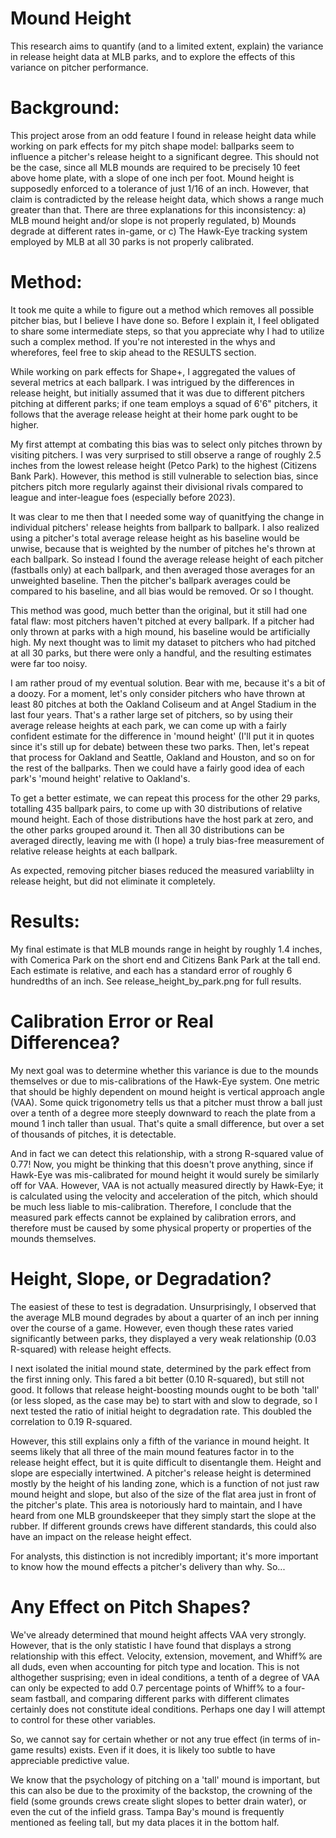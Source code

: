 # Mound Height
This research aims to quantify (and to a limited extent, explain) the variance in release height data at MLB parks, and to explore the effects of this variance on pitcher performance.

# Background:
This project arose from an odd feature I found in release height data while working on park effects for my pitch shape model: ballparks seem to influence a pitcher's release height to a significant degree. This should not be the case, since all MLB mounds are required to be precisely 10 feet above home plate, with a slope of one inch per foot. Mound height is supposedly enforced to a tolerance of just 1/16 of an inch. However, that claim is contradicted by the release height data, which shows a range much greater than that. There are three explanations for this inconsistency:
a) MLB mound height and/or slope is not properly regulated,
b) Mounds degrade at different rates in-game, or
c) The Hawk-Eye tracking system employed by MLB at all 30 parks is not properly calibrated.

# Method:
It took me quite a while to figure out a method which removes all possible pitcher bias, but I believe I have done so. Before I explain it, I feel obligated to share some intermediate steps, so that you appreciate why I had to utilize such a complex method. If you're not interested in the whys and wherefores, feel free to skip ahead to the RESULTS section.

While working on park effects for Shape+, I aggregated the values of several metrics at each ballpark. I was intrigued by the differences in release height, but initially assumed that it was due to different pitchers pitching at different parks; if one team employs a squad of 6'6" pitchers, it follows that the average release height at their home park ought to be higher. 

My first attempt at combating this bias was to select only pitches thrown by visiting pitchers. I was very surprised to still observe a range of roughly 2.5 inches from the lowest release height (Petco Park) to the highest (Citizens Bank Park). However, this method is still vulnerable to selection bias, since pitchers pitch more regularly against their divisional rivals compared to league and inter-league foes (especially before 2023).

It was clear to me then that I needed some way of quanitfying the change in individual pitchers' release heights from ballpark to ballpark. I also realized using a pitcher's total average release height as his baseline would be unwise, because that is weighted by the number of pitches he's thrown at each ballpark. So instead I found the average release height of each pitcher (fastballs only) at each ballpark, and then averaged those averages for an unweighted baseline. Then the pitcher's ballpark averages could be compared to his baseline, and all bias would be removed. Or so I thought.

This method was good, much better than the original, but it still had one fatal flaw: most pitchers haven't pitched at every ballpark. If a pitcher had only thrown at parks with a high mound, his baseline would be artificially high. My next thought was to limit my dataset to pitchers who had pitched at all 30 parks, but there were only a handful, and the resulting estimates were far too noisy.

I am rather proud of my eventual solution. Bear with me, because it's a bit of a doozy. For a moment, let's only consider pitchers who have thrown at least 80 pitches at both the Oakland Coliseum and at Angel Stadium in the last four years. That's a rather large set of pitchers, so by using their average release heights at each park, we can come up with a fairly confident estimate for the difference in 'mound height' (I'll put it in quotes since it's still up for debate) between these two parks. Then, let's repeat that process for Oakland and Seattle, Oakland and Houston, and so on for the rest of the ballparks. Then we could have a fairly good idea of each park's 'mound height' relative to Oakland's. 

To get a better estimate, we can repeat this process for the other 29 parks, totalling 435 ballpark pairs, to come up with 30 distributions of relative mound height. Each of those distributions have the host park at zero, and the other parks grouped around it. Then all 30 distributions can be averaged directly, leaving me with (I hope) a truly bias-free measurement of relative release heights at each ballpark.

As expected, removing pitcher biases reduced the measured variablilty in release height, but did not eliminate it completely.

# Results:
My final estimate is that MLB mounds range in height by roughly 1.4 inches, with Comerica Park on the short end and Citizens Bank Park at the tall end. Each estimate is relative, and each has a standard error of roughly 6 hundredths of an inch. See release_height_by_park.png for full results.

# Calibration Error or Real Differencea?
My next goal was to determine whether this variance is due to the mounds themselves or due to mis-calibrations of the Hawk-Eye system. One metric that should be highly dependent on mound height is vertical approach angle (VAA). Some quick trigonometry tells us that a pitcher must throw a ball just over a tenth of a degree more steeply downward to reach the plate from a mound 1 inch taller than usual. That's quite a small difference, but over a set of thousands of pitches, it is detectable.

And in fact we can detect this relationship, with a strong R-squared value of 0.77! Now, you might be thinking that this doesn't prove anything, since if Hawk-Eye was mis-calibrated for mound height it would surely be similarly off for VAA. However, VAA is not actually measured directly by Hawk-Eye; it is calculated using the velocity and acceleration of the pitch, which should be much less liable to mis-calibration. Therefore, I conclude that the measured park effects cannot be explained by calibration errors, and therefore must be caused by some physical property or properties of the mounds themselves.

# Height, Slope, or Degradation?
The easiest of these to test is degradation. Unsurprisingly, I observed that the average MLB mound degrades by about a quarter of an inch per inning over the course of a game. However, even though these rates varied significantly between parks, they displayed a very weak relationship (0.03 R-squared) with release height effects. 

I next isolated the initial mound state, determined by the park effect from the first inning only. This fared a bit better (0.10 R-squared), but still not good. It follows that release height-boosting mounds ought to be both 'tall' (or less sloped, as the case may be) to start with and slow to degrade, so I next tested the ratio of initial height to degradation rate. This doubled the correlation to 0.19 R-squared.

However, this still explains only a fifth of the variance in mound height. It seems likely that all three of the main mound features factor in to the release height effect, but it is quite difficult to disentangle them. Height and slope are especially intertwined. A pitcher's release height is determined mostly by the height of his landing zone, which is a function of not just raw mound height and slope, but also of the size of the flat area just in front of the pitcher's plate. This area is notoriously hard to maintain, and I have heard from one MLB groundskeeper that they simply start the slope at the rubber. If different grounds crews have different standards, this could also have an impact on the release height effect.

For analysts, this distinction is not incredibly important; it's more important to know how the mound effects a pitcher's delivery than why. So...

# Any Effect on Pitch Shapes?
We've already determined that mound height affects VAA very strongly. However, that is the only statistic I have found that displays a strong relationship with this effect. Velocity, extension, movement, and Whiff% are all duds, even when accounting for pitch type and location. This is not althogether susprising; even in ideal conditions, a tenth of a degree of VAA can only be expected to add 0.7 percentage points of Whiff% to a four-seam fastball, and comparing different parks with different climates certainly does not constitute ideal conditions. Perhaps one day I will attempt to control for these other variables.

So, we cannot say for certain whether or not any true effect (in terms of in-game results) exists. Even if it does, it is likely too subtle to have appreciable predictive value. 

We know that the psychology of pitching on a 'tall' mound is important, but this can also be due to the proximity of the backstop, the crowning of the field (some grounds crews create slight slopes to better drain water), or even the cut of the infield grass. Tampa Bay's mound is frequently mentioned as feeling tall, but my data places it in the bottom half.


